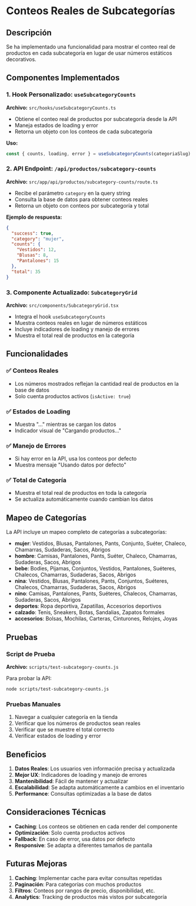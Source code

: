 # Conteos Reales de Subcategorías

## Descripción

Se ha implementado una funcionalidad para mostrar el conteo real de productos en cada subcategoría en lugar de usar números estáticos decorativos.

## Componentes Implementados

### 1. Hook Personalizado: `useSubcategoryCounts`

**Archivo:** `src/hooks/useSubcategoryCounts.ts`

- Obtiene el conteo real de productos por subcategoría desde la API
- Maneja estados de loading y error
- Retorna un objeto con los conteos de cada subcategoría

**Uso:**
```typescript
const { counts, loading, error } = useSubcategoryCounts(categoriaSlug)
```

### 2. API Endpoint: `/api/productos/subcategory-counts`

**Archivo:** `src/app/api/productos/subcategory-counts/route.ts`

- Recibe el parámetro `category` en la query string
- Consulta la base de datos para obtener conteos reales
- Retorna un objeto con conteos por subcategoría y total

**Ejemplo de respuesta:**
```json
{
  "success": true,
  "category": "mujer",
  "counts": {
    "Vestidos": 12,
    "Blusas": 8,
    "Pantalones": 15
  },
  "total": 35
}
```

### 3. Componente Actualizado: `SubcategoryGrid`

**Archivo:** `src/components/SubcategoryGrid.tsx`

- Integra el hook `useSubcategoryCounts`
- Muestra conteos reales en lugar de números estáticos
- Incluye indicadores de loading y manejo de errores
- Muestra el total real de productos en la categoría

## Funcionalidades

### ✅ Conteos Reales
- Los números mostrados reflejan la cantidad real de productos en la base de datos
- Solo cuenta productos activos (`isActive: true`)

### ✅ Estados de Loading
- Muestra "..." mientras se cargan los datos
- Indicador visual de "Cargando productos..."

### ✅ Manejo de Errores
- Si hay error en la API, usa los conteos por defecto
- Muestra mensaje "Usando datos por defecto"

### ✅ Total de Categoría
- Muestra el total real de productos en toda la categoría
- Se actualiza automáticamente cuando cambian los datos

## Mapeo de Categorías

La API incluye un mapeo completo de categorías a subcategorías:

- **mujer**: Vestidos, Blusas, Pantalones, Pants, Conjunto, Suéter, Chaleco, Chamarras, Sudaderas, Sacos, Abrigos
- **hombre**: Camisas, Pantalones, Pants, Suéter, Chaleco, Chamarras, Sudaderas, Sacos, Abrigos
- **bebe**: Bodies, Pijamas, Conjuntos, Vestidos, Pantalones, Suéteres, Chalecos, Chamarras, Sudaderas, Sacos, Abrigos
- **nina**: Vestidos, Blusas, Pantalones, Pants, Conjuntos, Suéteres, Chalecos, Chamarras, Sudaderas, Sacos, Abrigos
- **nino**: Camisas, Pantalones, Pants, Suéteres, Chalecos, Chamarras, Sudaderas, Sacos, Abrigos
- **deportes**: Ropa deportiva, Zapatillas, Accesorios deportivos
- **calzado**: Tenis, Sneakers, Botas, Sandalias, Zapatos formales
- **accesorios**: Bolsas, Mochilas, Carteras, Cinturones, Relojes, Joyas

## Pruebas

### Script de Prueba
**Archivo:** `scripts/test-subcategory-counts.js`

Para probar la API:
```bash
node scripts/test-subcategory-counts.js
```

### Pruebas Manuales
1. Navegar a cualquier categoría en la tienda
2. Verificar que los números de productos sean reales
3. Verificar que se muestre el total correcto
4. Verificar estados de loading y error

## Beneficios

1. **Datos Reales**: Los usuarios ven información precisa y actualizada
2. **Mejor UX**: Indicadores de loading y manejo de errores
3. **Mantenibilidad**: Fácil de mantener y actualizar
4. **Escalabilidad**: Se adapta automáticamente a cambios en el inventario
5. **Performance**: Consultas optimizadas a la base de datos

## Consideraciones Técnicas

- **Caching**: Los conteos se obtienen en cada render del componente
- **Optimización**: Solo cuenta productos activos
- **Fallback**: En caso de error, usa datos por defecto
- **Responsive**: Se adapta a diferentes tamaños de pantalla

## Futuras Mejoras

1. **Caching**: Implementar cache para evitar consultas repetidas
2. **Paginación**: Para categorías con muchos productos
3. **Filtros**: Conteos por rangos de precio, disponibilidad, etc.
4. **Analytics**: Tracking de productos más vistos por subcategoría
